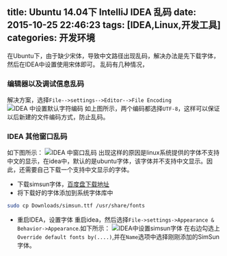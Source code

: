 title: Ubuntu 14.04下 IntelliJ IDEA 乱码
date: 2015-10-25 22:46:23
tags: [IDEA,Linux,开发工具]
categories: 开发环境
---
在Ubuntu下，由于缺少宋体，导致中文路径出现乱码，解决办法是先下载字体，然后在IDEA中设置使用宋体即可。
乱码有几种情况，

### 编辑器以及调试信息乱码
解决方案，选择`File-->settings-->Editor-->File Encoding`
![IDEA 中设置默认字符编码](http://7xn9y9.com1.z0.glb.clouddn.com/Ubuntu%2014.04下%20IntelliJ%20IDEA%20乱码01.png)
如上图所示，两个编码都选择`UTF-8`，这样可以保证以后新建的文件编码方式，防止乱码。

### IDEA 其他窗口乱码
如下图所示：
![IDEA 中窗口乱码](http://7xn9y9.com1.z0.glb.clouddn.com/Ubuntu%2014.04下%20IntelliJ%20IDEA%20乱码02.png)
出现这样的原因是linux系统提供的字体不支持中文的显示，在idea中，默认的是ubuntu字体，该字体并不支持中文显示。因此，还需要自己下载一个支持中文显示的字体。
* 下载simsun字体，[百度盘下载地址](http://pan.baidu.com/s/1pJ06y2B)
* 将下载好的字体添加到系统字体库中

```bash
sudo cp Downloads/simsun.ttf /usr/share/fonts
```

* 重启IDEA，设置字体
重启idea，然后选择`File->settings->Appearance & Behavior->Appearance`.如下所示：
![IDEA中设置simsun字体](http://7xn9y9.com1.z0.glb.clouddn.com/Ubuntu%2014.04下%20IntelliJ%20IDEA%20乱码03.png)
在右边勾选上`Override default fonts by(....)`,并在`Name`选项中选择刚刚添加的SimSun字体。

